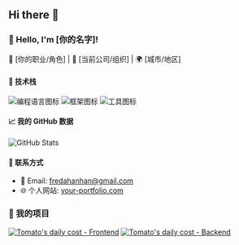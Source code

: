 ## Hi there 👋

<!--
**FredaFei/FredaFei** is a ✨ _special_ ✨ repository because its `README.md` (this file) appears on your GitHub profile.

Here are some ideas to get you started:

- 🔭 I’m currently working on ...
- 🌱 I’m currently learning ...
- 👯 I’m looking to collaborate on ...
- 🤔 I’m looking for help with ...
- 💬 Ask me about ...
- 📫 How to reach me: ...
- 😄 Pronouns: ...
- ⚡ Fun fact: ...
-->


### 👋 Hello, I'm [你的名字]!
🚀 [你的职业/角色] | 💼 [当前公司/组织] | 🌍 [城市/地区]

#### 🔧 技术栈
![编程语言图标](https://img.shields.io/badge/-JavaScript-F7DF1E?style=flat-square&logo=javascript&logoColor=black)
![框架图标](https://img.shields.io/badge/-React-61DAFB?style=flat-square&logo=react&logoColor=white)
![工具图标](https://img.shields.io/badge/-Git-F05032?style=flat-square&logo=git&logoColor=white)

#### 📈 我的 GitHub 数据
![GitHub Stats](https://github-readme-stats.vercel.app/api?username=FredaFei&show_icons=true&theme=radical)

#### 💬 联系方式
- 📧 Email: [fredahanhan@gmail.com](mailto:fredahanhan@gmail.com)
- 🌐 个人网站: [your-portfolio.com](https://your-portfolio.com)

<!-- 添加项目卡片 -->
### 🚧 我的项目
[![Tomato's daily cost - Frontend ](https://github-readme-stats.vercel.app/api/pin/?username=FredaFei&repo=peach&theme=radical)](https://github.com/FredaFei/peach)
[![Tomato's daily cost - Backend](https://github-readme-stats.vercel.app/api/pin/?username=FredaFei&repo=tomato-ruby&theme=radical)](https://github.com/FredaFei/tomato-ruby)

<!-- 添加活动日历 -->
<!-- ![GitHub 活动日历](https://github-readme-activity-graph.vercel.app/graph?username=FredaFei&theme=react-dark) -->
